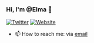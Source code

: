 ### Hi, I'm @Elma 👋

[![Twitter](https://badgen.net/badge/Twitter/Elma/black?icon=twitter)](https://twitter.com/elma_ios)
[![Website](https://badgen.net/badge/Website/caprinux/purple?icon=atom)](https://blog.caprinux.com)

- 📫 How to reach me: via [email](mailto:me@caprinux.com)
